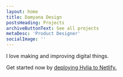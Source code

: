 ```yaml
---
layout: home
title: Damyana Design
postsHeading: Projects
archiveButtonText: See all projects
metaDesc: 'Product Designer'
socialImage: ''
---
```


I love making and improving digital things.

Get started now by [deploying Hylia to Netlify.](https://app.netlify.com/start/deploy?repository=https://github.com/hankchizljaw/hylia&stack=cms)
